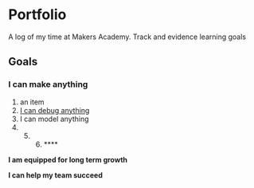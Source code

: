 # Portfolio

A log of my time at Makers Academy. Track and evidence learning goals

## Goals

### I can make anything

1. an item
2. [I can debug anything](i-can-debug-anything.md)
3. I can model anything
4. 5. 6. \*\*\*\*

**I am equipped for long term growth**

**I can help my team succeed**

